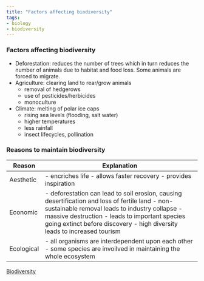 ```yaml
---
title: "Factors affecting biodiversity"
tags:
- biology
- biodiversity
---
```


### Factors affecting biodiversity

- Deforestation: reduces the number of trees which in turn reduces the number of animals due to habitat and food loss. Some animals are forced to migrate.
- Agriculture: clearing land to rear/grow animals 
	- removal of hedgerows
	- use of pesticides/herbicides
	- monoculture
- Climate: melting of polar ice caps
	- rising sea levels (flooding, salt water)
	- higher temperatures
	- less rainfall
	- insect lifecycles, pollination

### Reasons to maintain biodiversity


| **Reason** | **Explanation**                                                                                                                                                                                                                                                               |
|------------|-------------------------------------------------------------------------------------------------------------------------------------------------------------------------------------------------------------------------------------------------------------------------------|
| Aesthetic  | - encriches life - allows faster recovery - provides inspiration                                                                                                                                                                                                              |
| Economic   | - deforestation can lead to soil erosion, causing desertification and loss of fertile land - non-sustainable removal leads to industry collapse - massive destruction - leads to important species going extinct before discovery - high diversity leads to increased tourism |
| Ecological | - all organisms are interdependent upon each other - some species are invoilved in maintaining the whole ecosystem                                                                                                                                                            |





[Biodiversity](sixth/Biology/Biodiversity/Biodiversity)